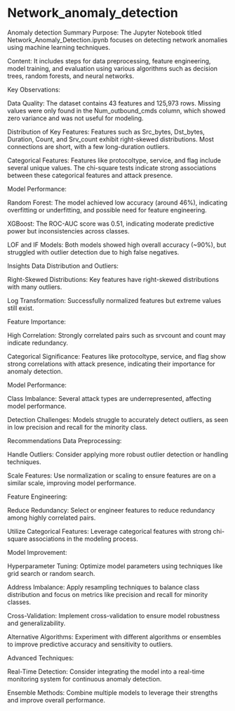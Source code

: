 # Network_anomaly_detection
Anomaly detection
Summary
Purpose: The Jupyter Notebook titled Network_Anomaly_Detection.ipynb focuses on detecting network anomalies using machine learning techniques.

Content: It includes steps for data preprocessing, feature engineering, model training, and evaluation using various algorithms such as decision trees, random forests, and neural networks.

Key Observations:

Data Quality: The dataset contains 43 features and 125,973 rows. Missing values were only found in the Num_outbound_cmds column, which showed zero variance and was not useful for modeling.

Distribution of Key Features: Features such as Src_bytes, Dst_bytes, Duration, Count, and Srv_count exhibit right-skewed distributions. Most connections are short, with a few long-duration outliers.

Categorical Features: Features like protocoltype, service, and flag include several unique values. The chi-square tests indicate strong associations between these categorical features and attack presence.

Model Performance:

Random Forest: The model achieved low accuracy (around 46%), indicating overfitting or underfitting, and possible need for feature engineering.

XGBoost: The ROC-AUC score was 0.51, indicating moderate predictive power but inconsistencies across classes.

LOF and IF Models: Both models showed high overall accuracy (~90%), but struggled with outlier detection due to high false negatives.

Insights
Data Distribution and Outliers:

Right-Skewed Distributions: Key features have right-skewed distributions with many outliers.

Log Transformation: Successfully normalized features but extreme values still exist.

Feature Importance:

High Correlation: Strongly correlated pairs such as srvcount and count may indicate redundancy.

Categorical Significance: Features like protocoltype, service, and flag show strong correlations with attack presence, indicating their importance for anomaly detection.

Model Performance:

Class Imbalance: Several attack types are underrepresented, affecting model performance.

Detection Challenges: Models struggle to accurately detect outliers, as seen in low precision and recall for the minority class.

Recommendations
Data Preprocessing:

Handle Outliers: Consider applying more robust outlier detection or handling techniques.

Scale Features: Use normalization or scaling to ensure features are on a similar scale, improving model performance.

Feature Engineering:

Reduce Redundancy: Select or engineer features to reduce redundancy among highly correlated pairs.

Utilize Categorical Features: Leverage categorical features with strong chi-square associations in the modeling process.

Model Improvement:

Hyperparameter Tuning: Optimize model parameters using techniques like grid search or random search.

Address Imbalance: Apply resampling techniques to balance class distribution and focus on metrics like precision and recall for minority classes.

Cross-Validation: Implement cross-validation to ensure model robustness and generalizability.

Alternative Algorithms: Experiment with different algorithms or ensembles to improve predictive accuracy and sensitivity to outliers.

Advanced Techniques:

Real-Time Detection: Consider integrating the model into a real-time monitoring system for continuous anomaly detection.

Ensemble Methods: Combine multiple models to leverage their strengths and improve overall performance.
